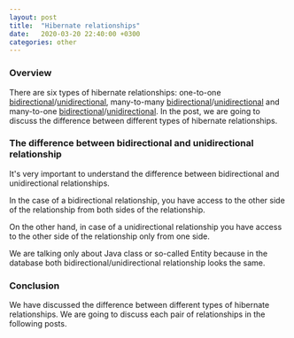 ```yaml
---
layout: post
title:  "Hibernate relationships"
date:   2020-03-20 22:40:00 +0300
categories: other
---
```


### Overview

There are six types of hibernate relationships: 
one-to-one [bidirectional](https://vmaks.github.io/other/2020/04/27/hibernate-one-to-one-bidirectional-relationship.html)/[unidirectional](https://vmaks.github.io/other/2020/05/04/hibernate-one-to-one-unidirectional-relationship.html), 
many-to-many [bidirectional](https://vmaks.github.io/other/2020/04/05/hibernate-many-to-many-bidirectional-relationship.html)/[unidirectional](https://vmaks.github.io/other/2020/04/12/hibernate-many-to-many-unidirectional-relationship.html) 
and many-to-one [bidirectional](https://vmaks.github.io/other/2020/03/30/hibernate-many-to-one-bidirectional-relationship.html)/[unidirectional](https://vmaks.github.io/other/2020/03/23/hibernate-many-to-one-unidirectional-relationship.html).
In the post, we are going to discuss the difference between different types of hibernate relationships.

### The difference between bidirectional and unidirectional relationship

It's very important to understand the difference between bidirectional and unidirectional relationships.

In the case of a bidirectional relationship, you have access to the other side of the relationship from both sides of the relationship.

On the other hand, in case of a unidirectional relationship you have access to the other side of the relationship only from one side.

We are talking only about Java class or so-called Entity because in the database both bidirectional/unidirectional relationship looks the same.

### Conclusion

We have discussed the difference between different types of hibernate relationships.
We are going to discuss each pair of relationships in the following posts. 
